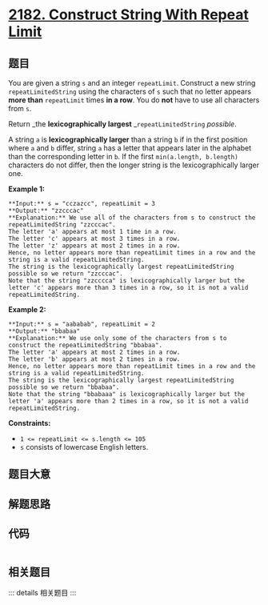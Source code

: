 # [2182. Construct String With Repeat Limit](https://leetcode.com/problems/construct-string-with-repeat-limit)

## 题目

You are given a string `s` and an integer `repeatLimit`. Construct a new
string `repeatLimitedString` using the characters of `s` such that no letter
appears **more than** `repeatLimit` times **in a row**. You do **not** have to
use all characters from `s`.

Return _the **lexicographically largest** _`repeatLimitedString` _possible_.

A string `a` is **lexicographically larger** than a string `b` if in the first
position where `a` and `b` differ, string `a` has a letter that appears later
in the alphabet than the corresponding letter in `b`. If the first
`min(a.length, b.length)` characters do not differ, then the longer string is
the lexicographically larger one.



**Example 1:**

    
    
    **Input:** s = "cczazcc", repeatLimit = 3
    **Output:** "zzcccac"
    **Explanation:** We use all of the characters from s to construct the repeatLimitedString "zzcccac".
    The letter 'a' appears at most 1 time in a row.
    The letter 'c' appears at most 3 times in a row.
    The letter 'z' appears at most 2 times in a row.
    Hence, no letter appears more than repeatLimit times in a row and the string is a valid repeatLimitedString.
    The string is the lexicographically largest repeatLimitedString possible so we return "zzcccac".
    Note that the string "zzcccca" is lexicographically larger but the letter 'c' appears more than 3 times in a row, so it is not a valid repeatLimitedString.
    

**Example 2:**

    
    
    **Input:** s = "aababab", repeatLimit = 2
    **Output:** "bbabaa"
    **Explanation:** We use only some of the characters from s to construct the repeatLimitedString "bbabaa". 
    The letter 'a' appears at most 2 times in a row.
    The letter 'b' appears at most 2 times in a row.
    Hence, no letter appears more than repeatLimit times in a row and the string is a valid repeatLimitedString.
    The string is the lexicographically largest repeatLimitedString possible so we return "bbabaa".
    Note that the string "bbabaaa" is lexicographically larger but the letter 'a' appears more than 2 times in a row, so it is not a valid repeatLimitedString.
    



**Constraints:**

  * `1 <= repeatLimit <= s.length <= 105`
  * `s` consists of lowercase English letters.


## 题目大意

## 解题思路

## 代码

```javascript

```

## 相关题目

::: details 相关题目
:::
